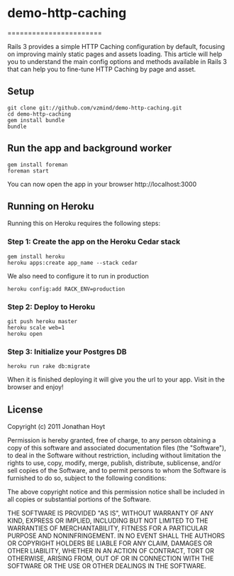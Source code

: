# demo-http-caching
=======================

Rails 3 provides a simple HTTP Caching configuration by default, focusing on
improving mainly static pages and assets loading. This article will help you to
understand the main config options and methods available in Rails 3 that can
help you to fine-tune HTTP Caching by page and asset.

## Setup

    git clone git://github.com/vzmind/demo-http-caching.git
    cd demo-http-caching
    gem install bundle
    bundle

## Run the app and background worker

    gem install foreman
    foreman start

You can now open the app in your browser http://localhost:3000

## Running on Heroku

Running this on Heroku requires the following steps:

### Step 1: Create the app on the Heroku Cedar stack

    gem install heroku
    heroku apps:create app_name --stack cedar

We also need to configure it to run in production

    heroku config:add RACK_ENV=production

### Step 2: Deploy to Heroku

    git push heroku master
    heroku scale web=1
    heroku open

### Step 3: Initialize your Postgres DB
    
    heroku run rake db:migrate

When it is finished deploying it will give you the url to your app. Visit in the browser and enjoy!

## License

Copyright (c) 2011 Jonathan Hoyt

Permission is hereby granted, free of charge, to any person obtaining a copy of this software and associated documentation files (the "Software"), to deal in the Software without restriction, including without limitation the rights to use, copy, modify, merge, publish, distribute, sublicense, and/or sell copies of the Software, and to permit persons to whom the Software is furnished to do so, subject to the following conditions:

The above copyright notice and this permission notice shall be included in all copies or substantial portions of the Software.

THE SOFTWARE IS PROVIDED "AS IS", WITHOUT WARRANTY OF ANY KIND, EXPRESS OR IMPLIED, INCLUDING BUT NOT LIMITED TO THE WARRANTIES OF MERCHANTABILITY, FITNESS FOR A PARTICULAR PURPOSE AND NONINFRINGEMENT. IN NO EVENT SHALL THE AUTHORS OR COPYRIGHT HOLDERS BE LIABLE FOR ANY CLAIM, DAMAGES OR OTHER LIABILITY, WHETHER IN AN ACTION OF CONTRACT, TORT OR OTHERWISE, ARISING FROM, OUT OF OR IN CONNECTION WITH THE SOFTWARE OR THE USE OR OTHER DEALINGS IN THE SOFTWARE.